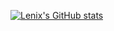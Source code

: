 [![Lenix's GitHub stats](https://github-readme-stats.vercel.app/api?username=lenixdev&hide=stars,prs,issues,contribs&show_icons=true&show=prs_merged_percentage)](https://github.com/anuraghazra/github-readme-stats)
